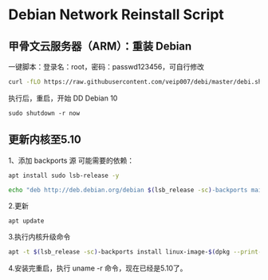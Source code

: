 # Debian Network Reinstall Script

## 甲骨文云服务器（ARM）：重装 Debian


一键脚本：登录名：root，密码：passwd123456，可自行修改

``` bash
curl -fLO https://raw.githubusercontent.com/veip007/debi/master/debi.sh && chmod a+rx debi.sh && sudo ./debi.sh --architecture arm64 --user root --password passwd123456
```

执行后，重启，开始 DD Debian 10

```
sudo shutdown -r now
```

## 更新内核至5.10  

1、添加 back­ports 源
可能需要的依赖：
```bash 
apt install sudo lsb-release -y
```


``` bash
echo "deb http://deb.debian.org/debian $(lsb_release -sc)-backports main" | tee /etc/apt/sources.list.d/backports.list
```
2.更新
```
apt update
```
3.执行内核升级命令
```bash
apt -t $(lsb_release -sc)-backports install linux-image-$(dpkg --print-architecture) linux-headers-$(dpkg --print-architecture) --install-recommends -y
```
4.安装完重启，执行 uname -r 命令，现在已经是5.10了。

